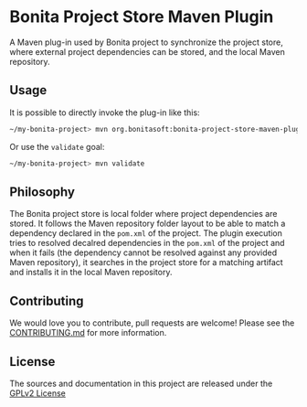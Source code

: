 # Bonita Project Store Maven Plugin

A Maven plug-in used by Bonita project to synchronize the project store, where external project dependencies can be stored, and the local Maven repository.

## Usage

It is possible to directly invoke the plug-in like this:  
```sh
~/my-bonita-project> mvn org.bonitasoft:bonita-project-store-maven-plugin:install
```

Or use the `validate` goal:
```sh
~/my-bonita-project> mvn validate
```

## Philosophy

The Bonita project store is local folder where project dependencies are stored. It follows the Maven repository folder layout to be able to match a dependency declared in the `pom.xml` of the project. The plugin execution tries to resolved decalred dependencies in the `pom.xml` of the project and when it fails (the dependency cannot be resolved against any provided Maven repository), it searches in the project store for a matching artifact and installs it in the local Maven repository.

## Contributing

We would love you to contribute, pull requests are welcome! Please see the [CONTRIBUTING.md](CONTRIBUTING.md) for more information.

## License

The sources and documentation in this project are released under the [GPLv2 License](LICENSE)